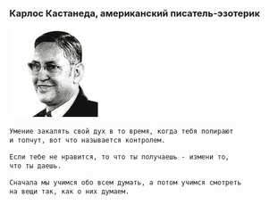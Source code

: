 <!--2018-04-21 23:35:54-->
### Карлос Кастанеда, американский писатель-эзотерик
<img src="./kastaneda.jpg">

    Умение закалять свой дух в то время, когда тебя попирают
    и топчут, вот что называется контролем.

>  

    Если тебе не нравится, то что ты получаешь - измени то, 
    что ты даешь.

>  

    Сначала мы учимся обо всем думать, а потом учимся смотреть 
    на вещи так, как о них думаем.